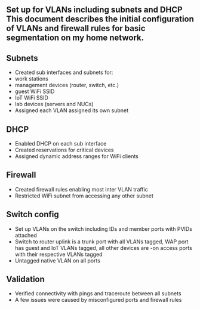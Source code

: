 Set up for VLANs including subnets and DHCP
This document describes the initial configuration of VLANs and firewall rules for basic segmentation on my home network.
-------------------------------------------
## Subnets
- Created sub interfaces and subnets for: 
- work stations 
- management devices (router, switch, etc.)
- guest WiFi SSID
- IoT WiFi SSID
- lab devices (servers and NUCs)
- Assigned each VLAN assigned its own subnet

## DHCP
- Enabled DHCP on each sub interface 
- Created reservations for critical devices
- Assigned dynamic address ranges for WiFi clients

## Firewall
- Created firewall rules enabling most inter VLAN traffic
- Restricted WiFi subnet from accessing any other subnet

## Switch config
- Set up VLANs on the switch including IDs and member ports with PVIDs attached
- Switch to router uplink is a trunk port with all VLANs tagged, WAP port has guest and IoT VLANs tagged, all other devices are -on access ports with their respective VLANs tagged
- Untagged native VLAN on all ports

## Validation
- Verified connectivity with pings and traceroute between all subnets 
- A few issues were caused by misconfigured ports and firewall rules
